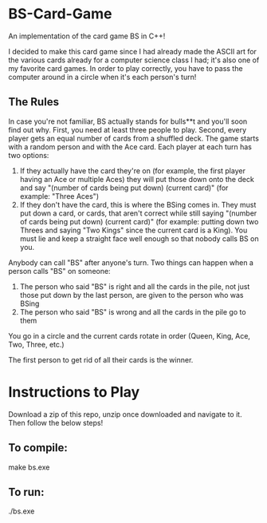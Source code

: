 # BS-Card-Game
An implementation of the card game BS in C++!

I decided to make this card game since I had already made the ASCII art for the various cards already for a computer science class I had; it's also one of my favorite card games.
In order to play correctly, you have to pass the computer around in a circle when it's each person's turn!

## The Rules
In case you're not familiar, BS actually stands for bulls**t and you'll soon find out why.
First, you need at least three people to play. Second, every player gets an equal number of cards from a shuffled deck.
The game starts with a random person and with the Ace card. Each player at each turn has two options:
1) If they actually have the card they're on (for example, the first player having an Ace or multiple Aces) they will put
those down onto the deck and say "(number of cards being put down) (current card)" (for example: "Three Aces")
2) If they don't have the card, this is where the BSing comes in. They must put down a card, or cards, that aren't correct while
still saying "(number of cards being put down) (current card)" (for example: putting down two Threes and saying "Two Kings" since the
current card is a King). You must lie and keep a straight face well enough so that nobody calls BS on you.

Anybody can call "BS" after anyone's turn. Two things can happen when a person calls "BS" on someone:
1) The person who said "BS" is right and all the cards in the pile, not just those put down by the last person, are 
given to the person who was BSing
2) The person who said "BS" is wrong and all the cards in the pile go to them

You go in a circle and the current cards rotate in order (Queen, King, Ace, Two, Three, etc.)

The first person to get rid of all their cards is the winner.

# Instructions to Play
Download a zip of this repo, unzip once downloaded and navigate to it. Then follow the below steps!

## To compile:
make bs.exe

## To run:
./bs.exe
